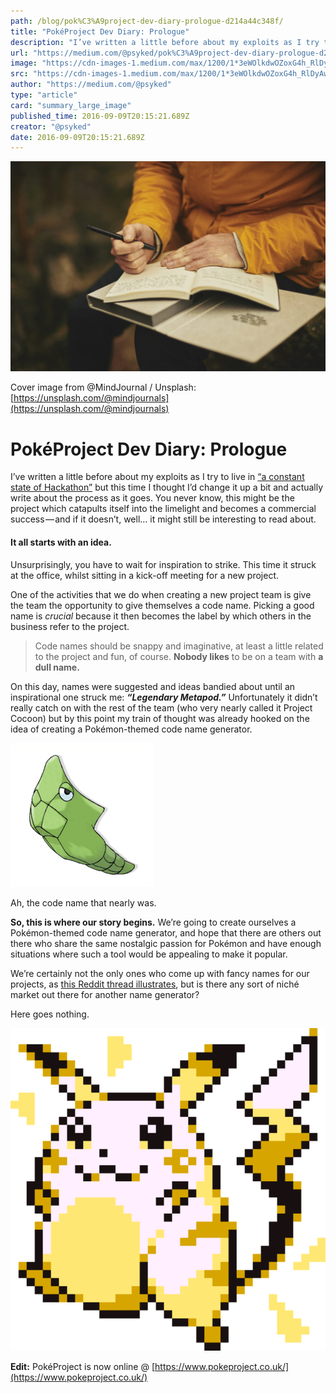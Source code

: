 ```yaml
---
path: /blog/pok%C3%A9project-dev-diary-prologue-d214a44c348f/
title: "PokéProject Dev Diary: Prologue"
description: "I’ve written a little before about my exploits as I try to live in “a constant state of Hackathon” but this time I thought I’d change it…"
url: "https://medium.com/@psyked/pok%C3%A9project-dev-diary-prologue-d214a44c348f"
image: "https://cdn-images-1.medium.com/max/1200/1*3eWOlkdwOZoxG4h_RlDyAw.jpeg"
src: "https://cdn-images-1.medium.com/max/1200/1*3eWOlkdwOZoxG4h_RlDyAw.jpeg"
author: "https://medium.com/@psyked"
type: "article"
card: "summary_large_image"
published_time: 2016-09-09T20:15:21.689Z
creator: "@psyked"
date: 2016-09-09T20:15:21.689Z
---
```


![](1*3eWOlkdwOZoxG4h_RlDyAw.jpeg)

Cover image from @MindJournal / Unsplash: [https://unsplash.com/@mindjournals](https://unsplash.com/@mindjournals)

# PokéProject Dev Diary: Prologue

I’ve written a little before about my exploits as I try to live in [“a constant state of Hackathon”](https://medium.com/@psyked/explorative-prototyping-71f2ad9d4e41#.3nklt53n5) but this time I thought I’d change it up a bit and actually write about the process as it goes. You never know, this might be the project which catapults itself into the limelight and becomes a commercial success — and if it doesn’t, well… it might still be interesting to read about.

#### It all starts with an idea.

Unsurprisingly, you have to wait for inspiration to strike. This time it struck at the office, whilst sitting in a kick-off meeting for a new project.

One of the activities that we do when creating a new project team is give the team the opportunity to give themselves a code name. Picking a good name is _crucial_ because it then becomes the label by which others in the business refer to the project.

> Code names should be snappy and imaginative, at least a little related to the project and fun, of course. **Nobody likes** to be on a team with **a dull name.**

On this day, names were suggested and ideas bandied about until an inspirational one struck me: **_“Legendary Metapod.”_** Unfortunately it didn’t really catch on with the rest of the team (who very nearly called it Project Cocoon) but by this point my train of thought was already hooked on the idea of creating a Pokémon-themed code name generator.

![](1*kALc_au61lHxmyQDtot3FQ.png)

Ah, the code name that nearly was.

**So, this is where our story begins.** We’re going to create ourselves a Pokémon-themed code name generator, and hope that there are others out there who share the same nostalgic passion for Pokémon and have enough situations where such a tool would be appealing to make it popular.

We’re certainly not the only ones who come up with fancy names for our projects, as [this Reddit thread illustrates](https://www.reddit.com/r/agile/comments/3pd54h/scrum_team_names/), but is there any sort of niché market out there for another name generator?

Here goes nothing.

![](1*s_yp27s0G-WycpVZ0sQ5ug.png)

**Edit:** PokéProject is now online @ [https://www.pokeproject.co.uk/](https://www.pokeproject.co.uk/)